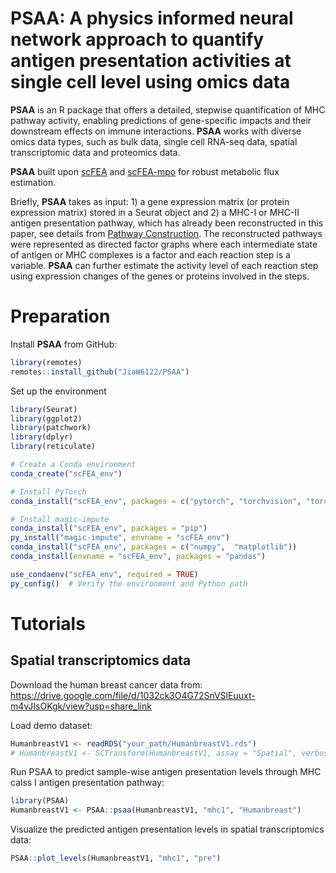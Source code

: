 # PSAA: A physics informed neural network approach to quantify antigen presentation activities at single cell level using omics data
**PSAA** is an R package that offers a detailed, stepwise quantification of MHC pathway activity, enabling predictions of gene-specific impacts and their downstream effects on immune interactions. **PSAA** works with diverse omics data types, such as bulk data, single cell RNA-seq data, spatial transcriptomic data and proteomics data.

**PSAA** built upon [scFEA](https://github.com/changwn/scFEA) and [scFEA-mpo](https://github.com/ptdang1001/scFEA/tree/main) for robust metabolic flux estimation.

Briefly, **PSAA** takes as input: 1) a gene expression matrix (or protein expression matrix) stored in a Seurat object and 2) a MHC-I or MHC-II antigen presentation pathway, which has already been reconstructed in this paper, see details from [Pathway Construction](https://github.com/JiaW6122/PSAA/blob/main/supplementary%20files/Pathway_Construction.md). The reconstructed pathways were represented as directed factor graphs where each intermediate state of antigen or MHC complexes is a factor and each reaction step is a variable. **PSAA** can further estimate the activity level of each reaction step using expression changes of the genes or proteins involved in the steps.

# Preparation
Install **PSAA** from GitHub:
```R
library(remotes)
remotes::install_github("JiaW6122/PSAA")
```

Set up the environment
```R
library(Seurat)
library(ggplot2)
library(patchwork)
library(dplyr)
library(reticulate)
``` 
```R
# Create a Conda environment
conda_create("scFEA_env")

# Install PyTorch
conda_install("scFEA_env", packages = c("pytorch", "torchvision", "torchaudio"), channel = "pytorch")

# Install magic-impute
conda_install("scFEA_env", packages = "pip")
py_install("magic-impute", envname = "scFEA_env")
conda_install("scFEA_env", packages = c("numpy",  "matplotlib"))
conda_install(envname = "scFEA_env", packages = "pandas")
```

```R
use_condaenv("scFEA_env", required = TRUE)
py_config()  # Verify the environment and Python path
```

# Tutorials 

## Spatial transcriptomics data


Download the human breast cancer data from: https://drive.google.com/file/d/1032ck3O4G72SnVSlEuuxt-m4vJIsOKgk/view?usp=share_link

Load demo dataset:
```R
HumanbreastV1 <- readRDS("your_path/HumanbreastV1.rds")
# HumanbreastV1 <- SCTransform(HumanbreastV1, assay = "Spatial", verbose = FALSE)
```

Run PSAA to predict sample-wise antigen presentation levels through MHC calss I antigen presentation pathway:
```R
library(PSAA)
HumanbreastV1 <- PSAA::psaa(HumanbreastV1, "mhc1", "Humanbreast")
```

Visualize the predicted antigen presentation levels in spatial transcriptomics data:
```R
PSAA::plot_levels(HumanbreastV1, "mhc1", "pre")
```

